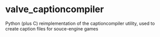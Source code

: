 # valve_captioncompiler
Python (plus C) reimplementation of the captioncompiler utility, used to create caption files for souce-engine games
